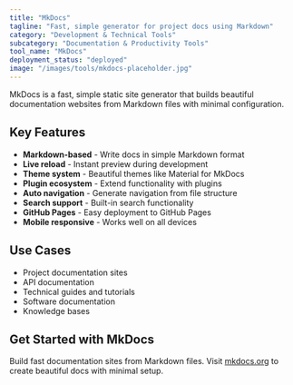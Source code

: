 ```yaml
---
title: "MkDocs"
tagline: "Fast, simple generator for project docs using Markdown"
category: "Development & Technical Tools"
subcategory: "Documentation & Productivity Tools"
tool_name: "MkDocs"
deployment_status: "deployed"
image: "/images/tools/mkdocs-placeholder.jpg"
---
```

MkDocs is a fast, simple static site generator that builds beautiful documentation websites from Markdown files with minimal configuration.

## Key Features

- **Markdown-based** - Write docs in simple Markdown format
- **Live reload** - Instant preview during development
- **Theme system** - Beautiful themes like Material for MkDocs
- **Plugin ecosystem** - Extend functionality with plugins
- **Auto navigation** - Generate navigation from file structure
- **Search support** - Built-in search functionality
- **GitHub Pages** - Easy deployment to GitHub Pages
- **Mobile responsive** - Works well on all devices

## Use Cases

- Project documentation sites
- API documentation
- Technical guides and tutorials
- Software documentation
- Knowledge bases

## Get Started with MkDocs

Build fast documentation sites from Markdown files. Visit [mkdocs.org](https://mkdocs.org) to create beautiful docs with minimal setup.